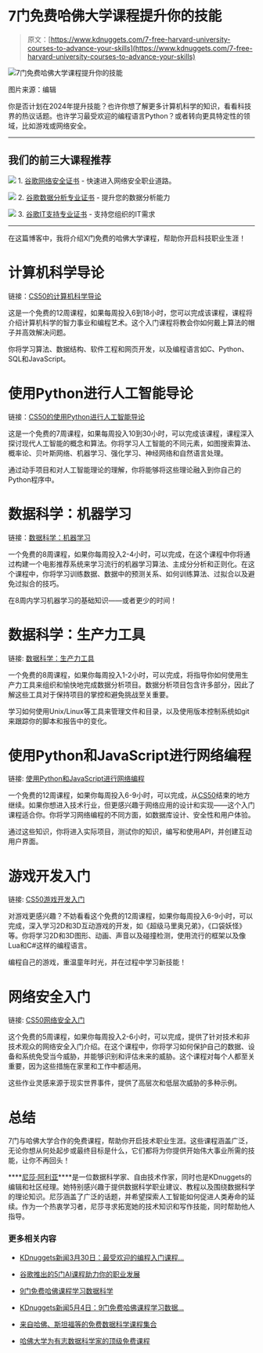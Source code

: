 # 7门免费哈佛大学课程提升你的技能

> 原文：[https://www.kdnuggets.com/7-free-harvard-university-courses-to-advance-your-skills](https://www.kdnuggets.com/7-free-harvard-university-courses-to-advance-your-skills)

![7门免费哈佛大学课程提升你的技能](../Images/a4fe56927375c9597546426f50ea5956.png)

图片来源：编辑

你是否计划在2024年提升技能？也许你想了解更多计算机科学的知识，看看科技界的热议话题。也许学习最受欢迎的编程语言Python？或者转向更具特定性的领域，比如游戏或网络安全。

* * *

## 我们的前三大课程推荐

![](../Images/0244c01ba9267c002ef39d4907e0b8fb.png) 1\. [谷歌网络安全证书](https://www.kdnuggets.com/google-cybersecurity) - 快速进入网络安全职业道路。

![](../Images/e225c49c3c91745821c8c0368bf04711.png) 2\. [谷歌数据分析专业证书](https://www.kdnuggets.com/google-data-analytics) - 提升您的数据分析能力

![](../Images/0244c01ba9267c002ef39d4907e0b8fb.png) 3\. [谷歌IT支持专业证书](https://www.kdnuggets.com/google-itsupport) - 支持您组织的IT需求

* * *

在这篇博客中，我将介绍X门免费的哈佛大学课程，帮助你开启科技职业生涯！

# 计算机科学导论

链接：[CS50的计算机科学导论](http://edx.sjv.io/nL3z06)

这是一个免费的12周课程，如果每周投入6到18小时，您可以完成该课程，课程将介绍计算机科学的智力事业和编程艺术。这个入门课程将教会你如何戴上算法的帽子并高效解决问题。

你将学习算法、数据结构、软件工程和网页开发，以及编程语言如C、Python、SQL和JavaScript。

# 使用Python进行人工智能导论

链接：[CS50的使用Python进行人工智能导论](http://edx.sjv.io/21q3xz)

这是一个免费的7周课程，如果每周投入10到30小时，可以完成该课程，课程深入探讨现代人工智能的概念和算法。你将学习人工智能的不同元素，如图搜索算法、概率论、贝叶斯网络、机器学习、强化学习、神经网络和自然语言处理。

通过动手项目和对人工智能理论的理解，你将能够将这些理论融入到你自己的Python程序中。

# 数据科学：机器学习

链接：[数据科学：机器学习](http://edx.sjv.io/vN3rRd)

一个免费的8周课程，如果你每周投入2-4小时，可以完成，在这个课程中你将通过构建一个电影推荐系统来学习流行的机器学习算法、主成分分析和正则化。在这个课程中，你将学习训练数据、数据中的预测关系、如何训练算法、过拟合以及避免过拟合的技巧。

在8周内学习机器学习的基础知识——或者更少的时间！

# 数据科学：生产力工具

链接: [数据科学：生产力工具](http://edx.sjv.io/Y9GxQJ)

一个免费的8周课程，如果你每周投入1-2小时，可以完成，将指导你如何使用生产力工具来组织和愉快地完成数据分析项目。数据分析项目包含许多部分，因此了解这些工具对于保持项目的掌控和避免挑战至关重要。

学习如何使用Unix/Linux等工具来管理文件和目录，以及使用版本控制系统如git来跟踪你的脚本和报告中的变化。

# 使用Python和JavaScript进行网络编程

链接: [使用Python和JavaScript进行网络编程](http://edx.sjv.io/75r7jA)

一个免费的12周课程，如果你每周投入6-9小时，可以完成，从[CS50](https://www.edx.org/course/cs50s-introduction-computer-science-harvardx-cs50x)结束的地方继续。如果你想进入技术行业，但更感兴趣于网络应用的设计和实现——这个入门课程适合你。你将学习网络编程的不同方面，如数据库设计、安全性和用户体验。

通过这些知识，你将进入实际项目，测试你的知识，编写和使用API，并创建互动用户界面。

# 游戏开发入门

链接: [CS50游戏开发入门](http://edx.sjv.io/q43qb5)

对游戏更感兴趣？不妨看看这个免费的12周课程，如果你每周投入6-9小时，可以完成，深入学习2D和3D互动游戏的开发，如《超级马里奥兄弟》，《口袋妖怪》等。你将学习2D和3D图形、动画、声音以及碰撞检测，使用流行的框架以及像Lua和C#这样的编程语言。

编程自己的游戏，重温童年时光，并在过程中学习新技能！

# 网络安全入门

链接: [CS50网络安全入门](http://edx.sjv.io/QyrgqP)

这个免费的5周课程，如果你每周投入2-6小时，可以完成，提供了针对技术和非技术观众的网络安全入门介绍。在这个课程中，你将学习如何保护自己的数据、设备和系统免受当今威胁，并能够识别和评估未来的威胁。这个课程对每个人都至关重要，因为这些措施在家里和工作中都适用。

这些作业灵感来源于现实世界事件，提供了高层次和低层次威胁的多种示例。

# 总结

7门与哈佛大学合作的免费课程，帮助你开启技术职业生涯。这些课程涵盖广泛，无论你想从何处起步或最终目标是什么，它们都将为你提供开始伟大事业所需的技能，让你不再回头！

[](https://www.linkedin.com/in/nisha-arya-ahmed/)****[尼莎·阿利亚](https://www.linkedin.com/in/nisha-arya-ahmed/)****是一位数据科学家、自由技术作家，同时也是KDnuggets的编辑和社区经理。她特别感兴趣于提供数据科学职业建议、教程以及围绕数据科学的理论知识。尼莎涵盖了广泛的话题，并希望探索人工智能如何促进人类寿命的延续。作为一个热衷学习者，尼莎寻求拓宽她的技术知识和写作技能，同时帮助他人指导。

### 更多相关内容

+   [KDnuggets新闻3月30日：最受欢迎的编程入门课程…](https://www.kdnuggets.com/2022/n13.html)

+   [谷歌推出的5门AI课程助力你的职业发展](https://www.kdnuggets.com/5-ai-courses-from-google-to-advance-your-career)

+   [9门免费哈佛课程学习数据科学](https://www.kdnuggets.com/2022/05/9-free-harvard-courses-learn-data-science-2022.html)

+   [KDnuggets新闻5月4日：9门免费哈佛课程学习数据…](https://www.kdnuggets.com/2022/n18.html)

+   [来自哈佛、斯坦福等的免费数据科学课程集合](https://www.kdnuggets.com/a-collection-of-free-data-science-courses-from-harvard-stanford-mit-cornell-and-berkeley)

+   [哈佛大学为有志数据科学家的顶级免费课程](https://www.kdnuggets.com/harvard-top-free-courses-for-aspiring-data-scientists)
